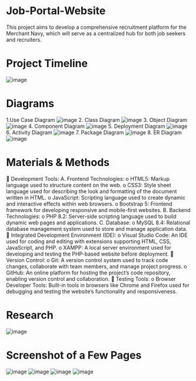 # Job-Portal-Website
This project aims to develop a comprehensive recruitment platform for the Merchant Navy, which will  serve as a centralized hub for both job seekers and recruiters.


# Project Timeline
![image](https://github.com/user-attachments/assets/43ac9bde-7a1b-49e6-a3ed-000daf1fd741)

# Diagrams
1.Use Case Diagram
![image](https://github.com/user-attachments/assets/1d38e67a-849f-402f-a610-fd94d5be1605)
2. Class Diagram
![image](https://github.com/user-attachments/assets/60f58b14-28e6-4f6d-ac55-4c99e0b7cec3)
3. Object Diagram
![image](https://github.com/user-attachments/assets/96b39cfe-f86e-4d39-87b7-1d762bb71f01)
4. Component Diagram
![image](https://github.com/user-attachments/assets/bc15e8d7-6aa1-4c83-9654-05acd6bdc69f)
5. Deployment Diagram
![image](https://github.com/user-attachments/assets/cd50a01a-dc54-4cb4-8770-420babd8403d)
6. Activity Diagram
![image](https://github.com/user-attachments/assets/c1323547-4ad1-475a-b958-e681ee3a6049)
7. Package Diagram
![image](https://github.com/user-attachments/assets/0827bac5-9d8d-4c70-8cc8-b49c2e5476b6)
8. ER Diagram
![image](https://github.com/user-attachments/assets/abfb40c5-b332-4668-aeb3-47d132fc8112)

# Materials & Methods
 Development Tools: 
A. Frontend Technologies: 
o HTML5: Markup language used to structure content on the web. 
o CSS3: Style sheet language used for describing the look and formatting of the document written 
in HTML. 
o JavaScript: Scripting language used to create dynamic and interactive effects within web 
browsers. 
o Bootstrap 5: Frontend framework for developing responsive and mobile-first websites. 
B. Backend Technologies: 
o PHP 8.2: Server-side scripting language used to build dynamic web pages and applications. 
C. Database: 
o MySQL 8.4: Relational database management system used to store and manage application 
data. 
 Integrated Development Environment (IDE): 
o Visual Studio Code: An IDE used for coding and editing with extensions supporting HTML, 
CSS, JavaScript, and PHP. 
o XAMPP: A local server environment used for developing and testing the PHP-based website 
before deployment. 
 Version Control: 
o Git: A version control system used to track code changes, collaborate with team members, and 
manage project progress. 
o GitHub: An online platform for hosting the project’s code repository, enabling version control 
and collaboration. 
 Testing Tools: 
o Browser Developer Tools: Built-in tools in browsers like Chrome and Firefox used for 
debugging and testing the website’s functionality and responsiveness. 

# Research
![image](https://github.com/user-attachments/assets/de0864c8-dd0a-4647-a824-20990292d632)


# Screenshot of a Few Pages
![image](https://github.com/user-attachments/assets/3e2364a0-221e-4fe3-a2ec-15ac11f9ae22)
![image](https://github.com/user-attachments/assets/3e237760-7c40-4d55-8ac8-0b1106295e6c)
![image](https://github.com/user-attachments/assets/95af5dd4-de7b-4979-9d26-b02edf33ec12)
![image](https://github.com/user-attachments/assets/3ca3de23-7949-4798-92e8-aaba73e5f55f)


